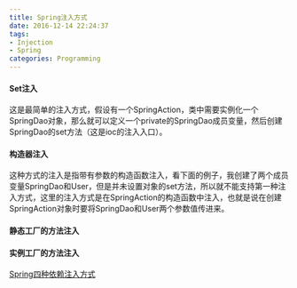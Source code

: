 ```yaml
---
title: Spring注入方式
date: 2016-12-14 22:24:37
tags:
- Injection
- Spring
categories: Programming
---
```


#### Set注入

这是最简单的注入方式，假设有一个SpringAction，类中需要实例化一个SpringDao对象，那么就可以定义一个private的SpringDao成员变量，然后创建SpringDao的set方法（这是ioc的注入入口）。

<!-- more -->

#### 构造器注入

这种方式的注入是指带有参数的构造函数注入，看下面的例子，我创建了两个成员变量SpringDao和User，但是并未设置对象的set方法，所以就不能支持第一种注入方式，这里的注入方式是在SpringAction的构造函数中注入，也就是说在创建SpringAction对象时要将SpringDao和User两个参数值传进来。

#### 静态工厂的方法注入

#### 实例工厂的方法注入

[Spring四种依赖注入方式](http://blessht.iteye.com/blog/1162131)
